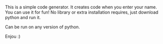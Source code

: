 This is a simple code generator. It creates code when you enter your name. You can use it for fun!
No library or extra installation requires, just download python and run it.

Can be run on any version of python.

Enjou :)
